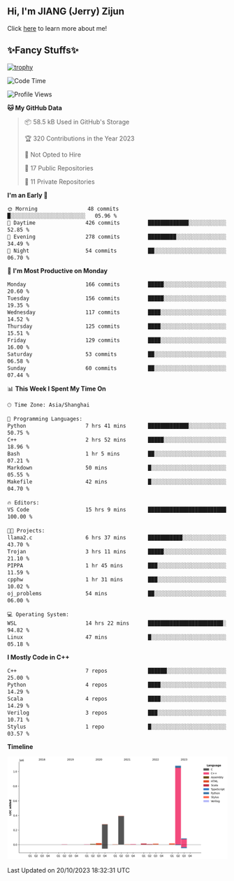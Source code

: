 ## Hi, I'm JIANG (Jerry) Zijun

Click [here](https://jzjerry.github.io/about/) to learn more about me!

## ✨Fancy Stuffs✨
[![trophy](https://github-profile-trophy.vercel.app/?username=jzjerry&theme=onedark)](https://github.com/ryo-ma/github-profile-trophy)
<!--START_SECTION:waka-->
![Code Time](http://img.shields.io/badge/Code%20Time-65%20hrs%206%20mins-blue)

![Profile Views](http://img.shields.io/badge/Profile%20Views-0-blue)

**🐱 My GitHub Data** 

> 📦 58.5 kB Used in GitHub's Storage 
 > 
> 🏆 320 Contributions in the Year 2023
 > 
> 🚫 Not Opted to Hire
 > 
> 📜 17 Public Repositories 
 > 
> 🔑 11 Private Repositories 
 > 
**I'm an Early 🐤** 

```text
🌞 Morning                48 commits          █░░░░░░░░░░░░░░░░░░░░░░░░   05.96 % 
🌆 Daytime                426 commits         █████████████░░░░░░░░░░░░   52.85 % 
🌃 Evening                278 commits         █████████░░░░░░░░░░░░░░░░   34.49 % 
🌙 Night                  54 commits          ██░░░░░░░░░░░░░░░░░░░░░░░   06.70 % 
```
📅 **I'm Most Productive on Monday** 

```text
Monday                   166 commits         █████░░░░░░░░░░░░░░░░░░░░   20.60 % 
Tuesday                  156 commits         █████░░░░░░░░░░░░░░░░░░░░   19.35 % 
Wednesday                117 commits         ████░░░░░░░░░░░░░░░░░░░░░   14.52 % 
Thursday                 125 commits         ████░░░░░░░░░░░░░░░░░░░░░   15.51 % 
Friday                   129 commits         ████░░░░░░░░░░░░░░░░░░░░░   16.00 % 
Saturday                 53 commits          ██░░░░░░░░░░░░░░░░░░░░░░░   06.58 % 
Sunday                   60 commits          ██░░░░░░░░░░░░░░░░░░░░░░░   07.44 % 
```


📊 **This Week I Spent My Time On** 

```text
🕑︎ Time Zone: Asia/Shanghai

💬 Programming Languages: 
Python                   7 hrs 41 mins       █████████████░░░░░░░░░░░░   50.75 % 
C++                      2 hrs 52 mins       █████░░░░░░░░░░░░░░░░░░░░   18.96 % 
Bash                     1 hr 5 mins         ██░░░░░░░░░░░░░░░░░░░░░░░   07.21 % 
Markdown                 50 mins             █░░░░░░░░░░░░░░░░░░░░░░░░   05.55 % 
Makefile                 42 mins             █░░░░░░░░░░░░░░░░░░░░░░░░   04.70 % 

🔥 Editors: 
VS Code                  15 hrs 9 mins       █████████████████████████   100.00 % 

🐱‍💻 Projects: 
llama2.c                 6 hrs 37 mins       ███████████░░░░░░░░░░░░░░   43.70 % 
Trojan                   3 hrs 11 mins       █████░░░░░░░░░░░░░░░░░░░░   21.10 % 
PIPPA                    1 hr 45 mins        ███░░░░░░░░░░░░░░░░░░░░░░   11.59 % 
cpphw                    1 hr 31 mins        ███░░░░░░░░░░░░░░░░░░░░░░   10.02 % 
oj_problems              54 mins             ██░░░░░░░░░░░░░░░░░░░░░░░   06.00 % 

💻 Operating System: 
WSL                      14 hrs 22 mins      ████████████████████████░   94.82 % 
Linux                    47 mins             █░░░░░░░░░░░░░░░░░░░░░░░░   05.18 % 
```

**I Mostly Code in C++** 

```text
C++                      7 repos             ██████░░░░░░░░░░░░░░░░░░░   25.00 % 
Python                   4 repos             ████░░░░░░░░░░░░░░░░░░░░░   14.29 % 
Scala                    4 repos             ████░░░░░░░░░░░░░░░░░░░░░   14.29 % 
Verilog                  3 repos             ███░░░░░░░░░░░░░░░░░░░░░░   10.71 % 
Stylus                   1 repo              █░░░░░░░░░░░░░░░░░░░░░░░░   03.57 % 
```



**Timeline**

![Lines of Code chart](https://raw.githubusercontent.com/Jzjerry/Jzjerry/main/assets/bar_graph.png)


 Last Updated on 20/10/2023 18:32:31 UTC
<!--END_SECTION:waka-->
